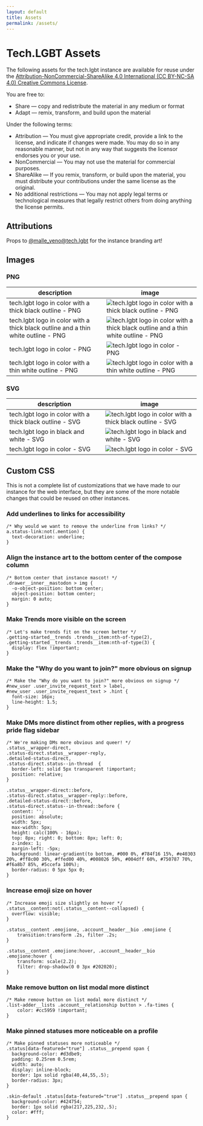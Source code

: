 ```yaml
---
layout: default
title: Assets
permalink: /assets/
---
```


# Tech.LGBT Assets

The following assets for the tech.lgbt instance are available for reuse under the [Attribution-NonCommercial-ShareAlike 4.0 International (CC BY-NC-SA 4.0) Creative Commons License](https://creativecommons.org/licenses/by-nc-sa/4.0/).

You are free to:
- Share — copy and redistribute the material in any medium or format
- Adapt — remix, transform, and build upon the material

Under the following terms:
- Attribution — You must give appropriate credit, provide a link to the license, and indicate if changes were made. You may do so in any reasonable manner, but not in any way that suggests the licensor endorses you or your use.
- NonCommercial — You may not use the material for commercial purposes.
- ShareAlike — If you remix, transform, or build upon the material, you must distribute your contributions under the same license as the original.
- No additional restrictions — You may not apply legal terms or technological measures that legally restrict others from doing anything the license permits.



## Attributions

Props to [@malle_yeno@tech.lgbt](https://tech.lgbt/@malle_yeno/) for the instance branding art!

## Images

### PNG
| description                                                                       | image                                                                                                                                  |
| --------------------------------------------------------------------------------- | -------------------------------------------------------------------------------------------------------------------------------------- |
| tech.lgbt logo in color with a thick black outline - PNG                          | ![tech.lgbt logo in color with a thick black outline - PNG](assets/images/techlgbt_color_black_outline.png)                            |
| tech.lgbt logo in color with a thick black outline and a thin white outline - PNG | ![tech.lgbt logo in color with a thick black outline and a thin white outline - PNG](assets/images/techlgbt_logo_bw_white_outline.png) |
| tech.lgbt logo in color - PNG                                                     | ![tech.lgbt logo in color - PNG](assets/images/techlgbt_logo_color.png)                                                                |
| tech.lgbt logo in color with a thin white outline - PNG                           | ![tech.lgbt logo in color with a thin white outline - PNG](assets/images/techlgbt_logo_white_outline.png)                              |

### SVG
| description                                              | image                                                                                          |
| -------------------------------------------------------- | ---------------------------------------------------------------------------------------------- |
| tech.lgbt logo in color with a thick black outline - SVG | ![tech.lgbt logo in color with a thick black outline - SVG](assets/images/techlgbtlogo_bw.svg) |
| tech.lgbt logo in black and white - SVG                  | ![tech.lgbt logo in black and white - SVG](assets/images/techlgbtlogo_color.svg)               |
| tech.lgbt logo in color - SVG                            | ![tech.lgbt logo in color - SVG](assets/images/techlgbt_logo_emote.svg)                        |


## Custom CSS
This is not a complete list of customizations that we have made to our instance for the web interface, but they are some of the more notable changes that could be reused on other instances.

### Add underlines to links for accessibility
```
/* Why would we want to remove the underline from links? */
a.status-link:not(.mention) {
  text-decoration: underline;
}
```

### Align the instance art to the bottom center of the compose column
```
/* Bottom center that instance mascot! */
.drawer__inner__mastodon > img {
  -o-object-position: bottom center;
  object-position: bottom center;
  margin: 0 auto;
}
```

### Make Trends more visible on the screen
```
/* Let's make trends fit on the screen better */
.getting-started__trends .trends__item:nth-of-type(2),
.getting-started__trends .trends__item:nth-of-type(3) {
  display: flex !important;
}
```


### Make the "Why do you want to join?" more obvious on signup
```
/* Make the "Why do you want to join?" more obvious on signup */
#new_user .user_invite_request_text > label,
#new_user .user_invite_request_text > .hint {
  font-size: 16px;
  line-height: 1.5;
}
```


### Make DMs more distinct from other replies, with a progress pride flag sidebar
```
/* We're making DMs more obvious and queer! */
.status__wrapper-direct,
.status-direct.status__wrapper-reply,
.detailed-status-direct,
.status-direct.status--in-thread  {
  border-left: solid 5px transparent !important;
  position: relative;
}

.status__wrapper-direct::before,
.status-direct.status__wrapper-reply::before,
.detailed-status-direct::before,
.status-direct.status--in-thread::before {
  content: '';
  position: absolute;
  width: 5px;
  max-width: 5px;
  height: calc(100% - 16px);
  top: 8px; right: 0; bottom: 8px; left: 0;
  z-index: 1;
  margin-left: -5px;
  background: linear-gradient(to bottom, #000 0%, #784f16 15%, #e40303 20%, #ff8c00 30%, #ffed00 40%, #008026 50%, #004dff 60%, #750787 70%, #f6a8b7 85%, #5ccefa 100%);
  border-radius: 0 5px 5px 0;
}
```

### Increase emoji size on hover
```
/* Increase emoji size slightly on hover */
.status__content:not(.status__content--collapsed) {
  overflow: visible;
}

.status__content .emojione, .account__header__bio .emojione {
    transition:transform .2s, filter .2s;
}

.status__content .emojione:hover, .account__header__bio .emojione:hover {
    transform: scale(2.2);
    filter: drop-shadow(0 0 3px #202020);
}
```


### Make remove button on list modal more distinct
```
/* Make remove button on list modal more distinct */
.list-adder__lists .account__relationship button > .fa-times {
    color: #cc5959 !important;
}
```


### Make pinned statuses more noticeable on a profile
```
/* Make pinned statuses more noticeable */
.status[data-featured="true"] .status__prepend span {
  background-color: #d3dbe9;
  padding: 0.25rem 0.5rem;
  width: auto;
  display: inline-block;
  border: 1px solid rgba(40,44,55,.5);
  border-radius: 3px;
}

.skin-default .status[data-featured="true"] .status__prepend span {
  background-color: #424754;
  border: 1px solid rgba(217,225,232,.5);
  color: #fff;
}
```

